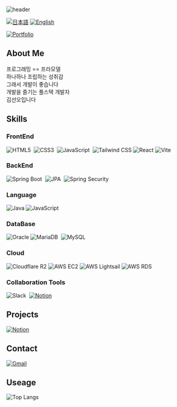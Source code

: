 
![header](https://capsule-render.vercel.app/api?type=blur&height=350&color=0:55B9DD,100:71E723&text=KIM%20SEON%20OH&fontColor=B8B8B8&reversal=false)

[![日本語](https://img.shields.io/badge/日本語-B8B8B8?style=for-the-badge)](README_JP.md) 
[![English](https://img.shields.io/badge/English-B8B8B8?style=for-the-badge)](README_EN.md)

[![Portfolio](https://img.shields.io/badge/Portfolio-FFFFFF?style=for-the-badge&logo=Vercel&logoColor=black)](https://www.ksn-portfolio.com/)

## About Me
프로그래밍 == 프라모델 </br>
하나하나 조립하는 성취감 </br>
그래서 개발이 좋습니다 </br>
개발을 즐기는 풀스택 개발자 </br>
김선오입니다

## Skills

### FrontEnd

![HTML5](https://img.shields.io/badge/HTML5-E34F26?logo=HTML5&logoColor=white) 
![CSS3](https://img.shields.io/badge/CSS3-1572B6?logo=CSS&logoColor=white) 
![JavaScript](https://img.shields.io/badge/JavaScript-F7DF1E?logo=JavaScript&logoColor=black) 
![Tailwind CSS](https://img.shields.io/badge/Tailwind_CSS-38B2AC?logo=tailwind-css&logoColor=white)
![React](https://img.shields.io/badge/React-87D0F4?logo=React&logoColor=black)
![Vite](https://img.shields.io/badge/Vite-A215C2?logo=Vite&logoColor=white)

### BackEnd

![Spring Boot](https://img.shields.io/badge/Spring_Boot-6DB33F?logo=Spring&logoColor=white) 
![JPA](https://img.shields.io/badge/JPA-6DB33F?logo=SpringSecurity&logoColor=white) 
![Spring Security](https://img.shields.io/badge/Spring_Security-6DB33F?logo=SpringSecurity&logoColor=white)

### Language

![Java](https://img.shields.io/badge/Java-007396?logo=java&logoColor=white)
![JavaScript](https://img.shields.io/badge/JavaScript-F7DF1E?logo=JavaScript&logoColor=black) 

### DataBase

![Oracle](https://img.shields.io/badge/Oracle-F80000?logo=oracle&logoColor=white)
![MariaDB](https://img.shields.io/badge/MariaDB-003545?logo=mariadb&logoColor=white) 
![MySQL](https://img.shields.io/badge/MySQL-4479A1?logo=MySQL&logoColor=white)

### Cloud

![Cloudflare R2](https://img.shields.io/badge/Cloudflare_R2-F38020?logo=Cloudflare&logoColor=white)
![AWS EC2](https://img.shields.io/badge/AWS%20EC2-FF9900?logo=amazonaws&logoColor=white)
![AWS Lightsail](https://img.shields.io/badge/Lightsail-00A9E0?logo=aws-lightsail&logoColor=white)
![AWS RDS](https://img.shields.io/badge/Amazon%20RDS-5292F0?logo=amazon-rds&logoColor=white)

### Collaboration Tools

![Slack](https://img.shields.io/badge/Slack-4A154B?logo=slack&logoColor=white) 
[![Notion](https://img.shields.io/badge/Notion-000000?logo=Notion&logoColor=white)](https://www.notion.so/Study-22ff7b0856be80dcae43ffa200c858b9?source=copy_link)

##

## Projects
[![Notion](https://img.shields.io/badge/Open%20in%20Notion-000000?style=for-the-badge&logo=Notion&logoColor=white)](https://www.notion.so/Project-230f7b0856be80dc9bfeec9d06dc8966?source=copy_link)

## Contact
[![Gmail](https://img.shields.io/badge/kimseonoh101@gmail.com-D14836?style=for-the-badge&logo=Gmail&logoColor=white)](mailto:kimseonoh101@gmail.com)

## Useage
![Top Langs](https://github-readme-stats.vercel.app/api/top-langs/?username=seonoh-k&layout=compact&theme=tokyonight)

